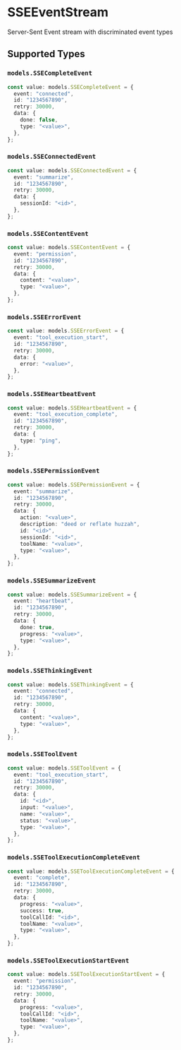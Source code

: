 # SSEEventStream

Server-Sent Event stream with discriminated event types


## Supported Types

### `models.SSECompleteEvent`

```typescript
const value: models.SSECompleteEvent = {
  event: "connected",
  id: "1234567890",
  retry: 30000,
  data: {
    done: false,
    type: "<value>",
  },
};
```

### `models.SSEConnectedEvent`

```typescript
const value: models.SSEConnectedEvent = {
  event: "summarize",
  id: "1234567890",
  retry: 30000,
  data: {
    sessionId: "<id>",
  },
};
```

### `models.SSEContentEvent`

```typescript
const value: models.SSEContentEvent = {
  event: "permission",
  id: "1234567890",
  retry: 30000,
  data: {
    content: "<value>",
    type: "<value>",
  },
};
```

### `models.SSEErrorEvent`

```typescript
const value: models.SSEErrorEvent = {
  event: "tool_execution_start",
  id: "1234567890",
  retry: 30000,
  data: {
    error: "<value>",
  },
};
```

### `models.SSEHeartbeatEvent`

```typescript
const value: models.SSEHeartbeatEvent = {
  event: "tool_execution_complete",
  id: "1234567890",
  retry: 30000,
  data: {
    type: "ping",
  },
};
```

### `models.SSEPermissionEvent`

```typescript
const value: models.SSEPermissionEvent = {
  event: "summarize",
  id: "1234567890",
  retry: 30000,
  data: {
    action: "<value>",
    description: "deed or reflate huzzah",
    id: "<id>",
    sessionId: "<id>",
    toolName: "<value>",
    type: "<value>",
  },
};
```

### `models.SSESummarizeEvent`

```typescript
const value: models.SSESummarizeEvent = {
  event: "heartbeat",
  id: "1234567890",
  retry: 30000,
  data: {
    done: true,
    progress: "<value>",
    type: "<value>",
  },
};
```

### `models.SSEThinkingEvent`

```typescript
const value: models.SSEThinkingEvent = {
  event: "connected",
  id: "1234567890",
  retry: 30000,
  data: {
    content: "<value>",
    type: "<value>",
  },
};
```

### `models.SSEToolEvent`

```typescript
const value: models.SSEToolEvent = {
  event: "tool_execution_start",
  id: "1234567890",
  retry: 30000,
  data: {
    id: "<id>",
    input: "<value>",
    name: "<value>",
    status: "<value>",
    type: "<value>",
  },
};
```

### `models.SSEToolExecutionCompleteEvent`

```typescript
const value: models.SSEToolExecutionCompleteEvent = {
  event: "complete",
  id: "1234567890",
  retry: 30000,
  data: {
    progress: "<value>",
    success: true,
    toolCallId: "<id>",
    toolName: "<value>",
    type: "<value>",
  },
};
```

### `models.SSEToolExecutionStartEvent`

```typescript
const value: models.SSEToolExecutionStartEvent = {
  event: "permission",
  id: "1234567890",
  retry: 30000,
  data: {
    progress: "<value>",
    toolCallId: "<id>",
    toolName: "<value>",
    type: "<value>",
  },
};
```

